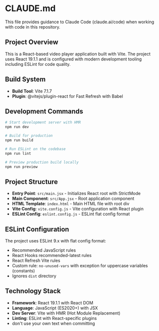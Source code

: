 # CLAUDE.md

This file provides guidance to Claude Code (claude.ai/code) when working with code in this repository.

## Project Overview

This is a React-based video player application built with Vite. The project uses React 19.1.1 and is configured with modern development tooling including ESLint for code quality.

## Build System

- **Build Tool**: Vite 7.1.7
- **Plugin**: @vitejs/plugin-react for Fast Refresh with Babel

## Development Commands

```bash
# Start development server with HMR
npm run dev

# Build for production
npm run build

# Run ESLint on the codebase
npm run lint

# Preview production build locally
npm run preview
```

## Project Structure

- **Entry Point**: `src/main.jsx` - Initializes React root with StrictMode
- **Main Component**: `src/App.jsx` - Root application component
- **HTML Template**: `index.html` - Main HTML file with root div
- **Vite Config**: `vite.config.js` - Vite configuration with React plugin
- **ESLint Config**: `eslint.config.js` - ESLint flat config format

## ESLint Configuration

The project uses ESLint 9.x with flat config format:
- Recommended JavaScript rules
- React Hooks recommended-latest rules
- React Refresh Vite rules
- Custom rule: `no-unused-vars` with exception for uppercase variables (constants)
- Ignores `dist` directory

## Technology Stack

- **Framework**: React 19.1.1 with React DOM
- **Language**: JavaScript (ES2020+) with JSX
- **Dev Server**: Vite with HMR (Hot Module Replacement)
- **Linting**: ESLint with React-specific plugins
- don't use your own text when committing
